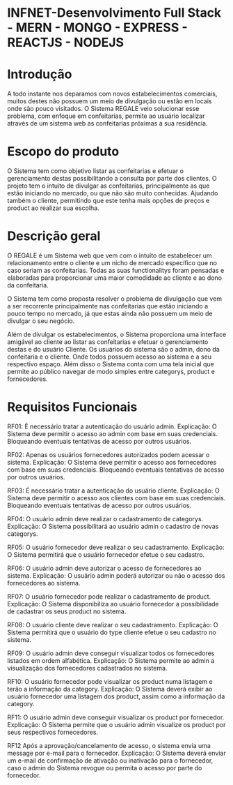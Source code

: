 # INFNET-Desenvolvimento Full Stack - MERN - MONGO - EXPRESS - REACTJS - NODEJS

# Introdução

A todo instante nos deparamos com novos estabelecimentos comerciais, muitos destes não possuem um meio de divulgação ou estão em locais onde são pouco visitados. O Sistema REGALE veio solucionar esse problema, com enfoque em confeitarias, permite ao usuário localizar através de um sistema web as confeitarias próximas a sua residência.

# Escopo do produto

O Sistema tem como objetivo listar as confeitarias e efetuar o gerenciamento destas possibilitando a consulta por parte dos clientes. O projeto tem o intuito de divulgar as confeitarias, principalmente as que estão iniciando no mercado, ou que não são muito conhecidas. Ajudando também o cliente, permitindo que este tenha mais opções de preços e product ao realizar sua escolha.

# Descrição geral

O REGALE é um Sistema web que vem com o intuito de estabelecer um relacionamento entre o cliente e um nicho de mercado específico que no caso seriam as confeitarias. Todas as suas functionalitys foram pensadas e elaboradas para proporcionar uma maior comodidade ao cliente e ao dono da confeitaria.

O Sistema tem como proposta resolver o problema de divulgação que vem a ser recorrente principalmente nas confeitarias que estão iniciando a pouco tempo no mercado, já que estas ainda não possuem um meio de divulgar o seu negócio.

Além de divulgar os estabelecimentos, o Sistema proporciona uma interface amigável ao cliente ao listar as confeitarias e efetuar o gerenciamento destas e do usuário Cliente. Os usuários do sistema são o admin, dono da confeitaria e o cliente. Onde todos possuem acesso ao sistema e a seu respectivo espaço. Além disso o Sistema conta com uma tela inicial que permite ao público navegar de modo simples entre categorys, product e fornecedores.

# Requisitos Funcionais

RF01: É necessário tratar a autenticação do usuário admin. Explicação: O Sistema deve permitir o acesso ao admin com base em suas credenciais. Bloqueando eventuais tentativas de acesso por outros usuários.

RF02: Apenas os usuários fornecedores autorizados podem acessar o sistema. Explicação: O Sistema deve permitir o acesso aos fornecedores com base em suas credenciais. Bloqueando eventuais tentativas de acesso por outros usuários.

RF03: É necessário tratar a autenticação do usuário cliente. Explicação: O Sistema deve permitir o acesso aos clientes com base em suas credenciais. Bloqueando eventuais tentativas de acesso por outros usuários.

RF04: O usuário admin deve realizar o cadastramento de categorys. Explicação: O Sistema possibilitará ao usuário admin o cadastro de novas categorys.

RF05: O usuário fornecedor deve realizar o seu cadastramento. Explicação: O Sistema permitirá que o usuário fornecedor efetue o seu cadastro.

RF06: O usuário admin deve autorizar o acesso de fornecedores ao sistema. Explicação: O usuário admin poderá autorizar ou não o acesso dos fornecedores ao sistema.

RF07: O usuário fornecedor pode realizar o cadastramento de product. Explicação: O Sistema disponibiliza ao usuário fornecedor a possibilidade de cadastrar os seus product no sistema.

RF08: O usuário cliente deve realizar o seu cadastramento. Explicação: O Sistema permitirá que o usuário do type cliente efetue o seu cadastro no sistema.

RF09: O usuário admin deve conseguir visualizar todos os fornecedores listados em ordem alfabética. Explicação: O Sistema permite ao admin a visualização dos fornecedores cadastrados no sistema.

RF10: O usuário fornecedor pode visualizar os product numa listagem e terão a informação da category. Explicação: O Sistema deverá exibir ao usuário fornecedor uma listagem dos product, assim como a informação da category.

RF11: O usuário admin deve conseguir visualizar os product por fornecedor. Explicação: O Sistema permite que o usuário admin visualize os product por seus respectivos fornecedores.

RF12 Após a aprovação/cancelamento de acesso, o sistema envia uma message por e-mail para o fornecedor. Explicação: O Sistema deverá enviar um e-mail de confirmação de ativação ou inativação para o fornecedor, caso o admin do Sistema revogue ou permita o acesso por parte do fornecedor.
